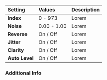 | Setting        | Values      | Description |
| :------------- | :---------- | :---------- |
| **Index**      | 0 - 973     | Lorem       |
| **Noise**      | 0.00 - 1.00 | Lorem       |
| **Reverse**    | On / Off    | Lorem       |
| **Jitter**     | On / Off    | Lorem       |
| **Clarity**    | On / Off    | Lorem       |
| **Auto Level** | On / Off    | Lorem       |

### Additional Info

